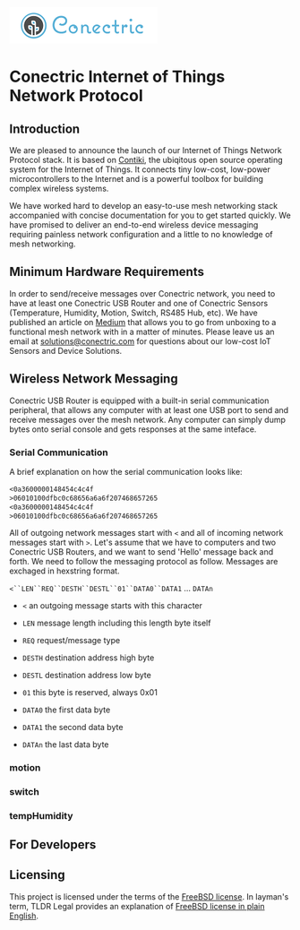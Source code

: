 ![Conectric Logo](conectric.png)

# Conectric Internet of Things Network Protocol


## Introduction
We are pleased to announce the launch of our Internet of Things Network Protocol stack. It is based on [Contiki](http://www.contiki-os.org/), the ubiqitous open source operating system for the Internet of Things. It connects tiny low-cost, low-power microcontrollers to the Internet and is a powerful toolbox for building complex wireless systems.

We have worked hard to develop an easy-to-use mesh networking stack accompanied with concise documentation for you to get started quickly. We have promised to deliver an end-to-end wireless device messaging requiring painless network configuration and a little to no knowledge of mesh networking.

## Minimum Hardware Requirements
In order to send/receive messages over Conectric network, you need to have at least one Conectric USB Router and one of Conectric Sensors (Temperature, Humidity, Motion, Switch, RS485 Hub, etc). We have published an article on [Medium](https://medium.com/conectric-networks/announcing-conectrics-usb-iot-gateway-sensor-product-86087af7ae57) that allows you to go from unboxing to a functional mesh network with in a matter of minutes. Please leave us an email at [solutions@conectric.com](mailto:solutions@conectric.com) for questions about our low-cost IoT Sensors and Device Solutions.

## Wireless Network Messaging
Conectric USB Router is equipped with a built-in serial communication peripheral, that allows any computer with at least one USB port to send and receive messages over the mesh network. Any computer can simply dump bytes onto serial console and gets responses at the same inteface.

### Serial Communication
A brief explanation on how the serial communication looks like:

    <0a3600000148454c4c4f
    >06010100dfbc0c68656a6a6f207468657265
    <0a3600000148454c4c4f
    >06010100dfbc0c68656a6a6f207468657265

All of outgoing network messages start with `<` and all of incoming network messages start with `>`. Let's assume that we have to computers and two Conectric USB Routers, and we want to send 'Hello' message back and forth. We need to follow the messaging protocol as follow. Messages are exchaged in hexstring format.

`<``LEN``REQ``DESTH``DESTL``01``DATA0``DATA1` ... `DATAn`

* `<` an outgoing message starts with this character
* `LEN` message length including this length byte itself
* `REQ` request/message type
* `DESTH` destination address high byte
* `DESTL` destination address low byte
* `01` this byte is reserved, always 0x01
* `DATA0` the first data byte
* `DATA1` the second data byte

* `DATAn` the last data byte


### motion

### switch

### tempHumidity

## For Developers

## Licensing

This project is licensed under the terms of the [FreeBSD license](https://opensource.org/licenses/BSD-2-Clause). In layman's term, TLDR Legal provides an explanation of [FreeBSD license in plain English](https://tldrlegal.com/license/bsd-2-clause-license-(freebsd)).